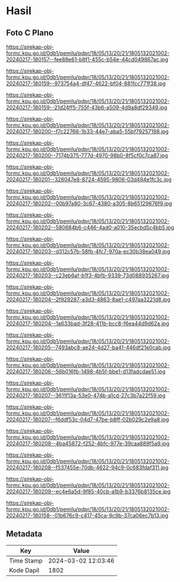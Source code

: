 # Hasil

## Foto C Plano

https://sirekap-obj-formc.kpu.go.id/0db1/pemilu/pdpr/18/05/13/20/21/1805132021002-20240217-180157--fee88e61-b8f1-455c-b54e-44cd049867ac.jpg

https://sirekap-obj-formc.kpu.go.id/0db1/pemilu/pdpr/18/05/13/20/21/1805132021002-20240217-180159--973754a4-df47-4622-bf04-881fcc771f38.jpg

https://sirekap-obj-formc.kpu.go.id/0db1/pemilu/pdpr/18/05/13/20/21/1805132021002-20240217-180159--21d24ff5-755f-43b6-a509-4d9a8df29349.jpg

https://sirekap-obj-formc.kpu.go.id/0db1/pemilu/pdpr/18/05/13/20/21/1805132021002-20240217-180200--f7c22766-1b33-44e7-aba5-55bf79257198.jpg

https://sirekap-obj-formc.kpu.go.id/0db1/pemilu/pdpr/18/05/13/20/21/1805132021002-20240217-180200--7174b375-777d-4970-98b0-8f5cf0c7ca87.jpg

https://sirekap-obj-formc.kpu.go.id/0db1/pemilu/pdpr/18/05/13/20/21/1805132021002-20240217-180201--328047e8-8724-4595-9806-03d484e1fc3c.jpg

https://sirekap-obj-formc.kpu.go.id/0db1/pemilu/pdpr/18/05/13/20/21/1805132021002-20240217-180202--00b97a80-3c67-4380-a305-8b65129676f9.jpg

https://sirekap-obj-formc.kpu.go.id/0db1/pemilu/pdpr/18/05/13/20/21/1805132021002-20240217-180202--580684b6-c446-4ad0-a010-35ecbd5c4bb5.jpg

https://sirekap-obj-formc.kpu.go.id/0db1/pemilu/pdpr/18/05/13/20/21/1805132021002-20240217-180203--d312c57b-58fb-4fc7-970a-ec30b38ea049.jpg

https://sirekap-obj-formc.kpu.go.id/0db1/pemilu/pdpr/18/05/13/20/21/1805132021002-20240217-180203--c23eb6af-b1f3-4bfb-9339-73d088935267.jpg

https://sirekap-obj-formc.kpu.go.id/0db1/pemilu/pdpr/18/05/13/20/21/1805132021002-20240217-180204--2f929287-a3d3-4863-8ae1-c497aa3221d8.jpg

https://sirekap-obj-formc.kpu.go.id/0db1/pemilu/pdpr/18/05/13/20/21/1805132021002-20240217-180204--1a633bad-3f28-411b-bcc8-f6ea44d9d62a.jpg

https://sirekap-obj-formc.kpu.go.id/0db1/pemilu/pdpr/18/05/13/20/21/1805132021002-20240217-180205--7493abc8-ae24-4d27-ba41-446df21e0cab.jpg

https://sirekap-obj-formc.kpu.go.id/0db1/pemilu/pdpr/18/05/13/20/21/1805132021002-20240217-180206--56b016fb-1498-4b5f-bbe1-d13fadcdae51.jpg

https://sirekap-obj-formc.kpu.go.id/0db1/pemilu/pdpr/18/05/13/20/21/1805132021002-20240217-180207--3611f13a-53e0-474b-a1cd-27c3b7a22f59.jpg

https://sirekap-obj-formc.kpu.go.id/0db1/pemilu/pdpr/18/05/13/20/21/1805132021002-20240217-180207--f6ddf53c-04d7-47be-b8ff-02b029c2e9a8.jpg

https://sirekap-obj-formc.kpu.go.id/0db1/pemilu/pdpr/18/05/13/20/21/1805132021002-20240217-180208--4ba45872-f252-4bfc-977e-39caa889f5a9.jpg

https://sirekap-obj-formc.kpu.go.id/0db1/pemilu/pdpr/18/05/13/20/21/1805132021002-20240217-180208--f537455e-70db-4622-94c9-0c683fdaf311.jpg

https://sirekap-obj-formc.kpu.go.id/0db1/pemilu/pdpr/18/05/13/20/21/1805132021002-20240217-180209--ec4e6a5d-9f85-40cb-a1b9-b3376b8135ce.jpg

https://sirekap-obj-formc.kpu.go.id/0db1/pemilu/pdpr/18/05/13/20/21/1805132021002-20240217-180158--01b676c9-c417-45ca-9c9b-37ca06ec7b13.jpg


## Metadata

| Key        | Value               |
| ---------- | ------------------- |
| Time Stamp | 2024-03-02 12:03:46 |
| Kode Dapil | 1802                |



